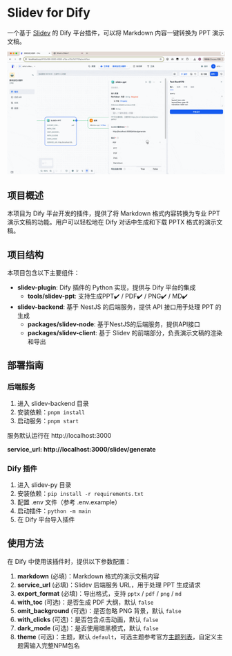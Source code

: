 # Slidev for Dify

一个基于 [Slidev](https://cn.sli.dev/guide/) 的 Dify 平台插件，可以将 Markdown 内容一键转换为 PPT 演示文稿。

![demo](./demo.gif)

## 项目概述

本项目为 Dify 平台开发的插件，提供了将 Markdown 格式内容转换为专业 PPT 演示文稿的功能。用户可以轻松地在 Dify 对话中生成和下载 PPTX 格式的演示文稿。

## 项目结构

本项目包含以下主要组件：

- **slidev-plugin**: Dify 插件的 Python 实现，提供与 Dify 平台的集成
  - **tools/slidev-ppt**: 支持生成PPT✔️ / PDF✔️ / PNG✔️ / MD✔️
- **slidev-backend**: 基于 NestJS 的后端服务，提供 API 接口用于处理 PPT 的生成
  - **packages/slidev-node**: 基于NestJS的后端服务，提供API接口
  - **packages/slidev-client**: 基于 Slidev 的前端部分，负责演示文稿的渲染和导出

## 部署指南

### 后端服务

1. 进入 slidev-backend 目录
2. 安装依赖：`pnpm install`
3. 启动服务：`pnpm start`

服务默认运行在 http://localhost:3000

**service_url: http://localhost:3000/slidev/generate**

### Dify 插件

1. 进入 slidev-py 目录
2. 安装依赖：`pip install -r requirements.txt`
3. 配置 .env 文件（参考 .env.example）
4. 启动插件：`python -m main`
5. 在 Dify 平台导入插件

## 使用方法

在 Dify 中使用该插件时，提供以下参数配置：

1. **markdown** (必填)：Markdown 格式的演示文稿内容
2. **service_url** (必填)：Slidev 后端服务 URL，用于处理 PPT 生成请求
3. **export_format** (必填)：导出格式，支持 `pptx` / `pdf` / `png` / `md`
4. **with_toc** (可选)：是否生成 PDF 大纲，默认 `false`
5. **omit_background** (可选)：是否忽略 PNG 背景，默认 `false`
6. **with_clicks** (可选)：是否包含点击动画，默认 `false`
7. **dark_mode** (可选)：是否使用暗黑模式，默认 `false`
8. **theme** (可选)：主题，默认 `default`，可选主题参考官方[主题列表](https://cn.sli.dev/resources/theme-gallery)，自定义主题需输入完整NPM包名

